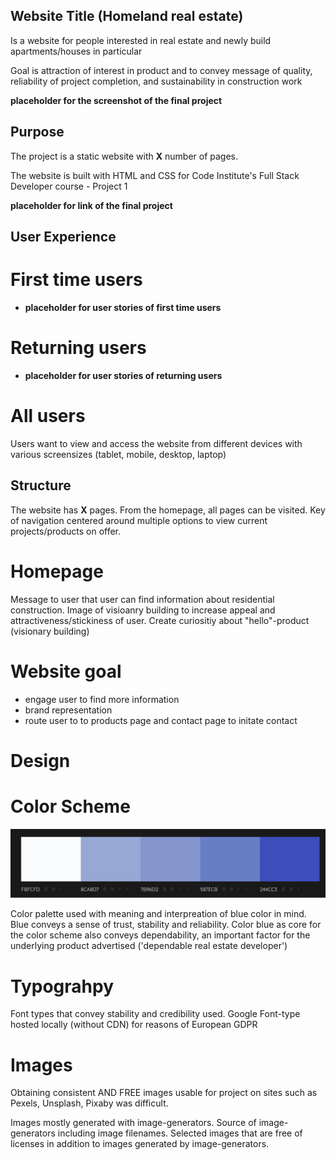 ## Website Title (Homeland real estate)

Is a website for people interested in real estate and newly build apartments/houses in particular

Goal is attraction of interest in product and to convey message of quality, reliability of project completion, and sustainability in construction work

__placeholder for the screenshot of the final project__

## Purpose

The project is a static website with __X__ number of pages.

The website is built with HTML and CSS for Code Institute's Full Stack Developer course - Project 1

__placeholder for link of the final project__

## User Experience

# First time users

+ __placeholder for user stories of first time users__


# Returning users

+ __placeholder for user stories of returning users__

# All users

Users want to view and access the website from different devices with various screensizes (tablet, mobile, desktop, laptop)

## Structure

The website has __X__ pages. From the homepage, all pages can be visited. Key of navigation centered around multiple options to view current projects/products on offer.

# Homepage



Message to user that user can find information about residential construction. Image of visioanry building to increase appeal and attractiveness/stickiness of user. Create curiositiy about "hello"-product (visionary building)

# Website goal

+ engage user to find more information
+ brand representation
+ route user to to products page and contact page to initate contact 

# Design

# Color Scheme

![Color Palette](assets/readme_images/Color_Palette.png)


Color palette used with meaning and interpreation of blue color in mind. Blue conveys a sense of trust, stability and reliability. Color blue as core for the color scheme also conveys dependability, an important factor for the underlying product advertised ('dependable real estate developer')

# Typograhpy

Font types that convey stability and credibility used.
Google Font-type hosted locally (without CDN) for reasons of European GDPR

# Images

Obtaining consistent AND FREE images usable for project on sites such as Pexels, Unsplash, Pixaby was difficult.

Images mostly generated with image-generators. Source of image-generators including image filenames. Selected images that are free of licenses in addition to images generated by image-generators.
